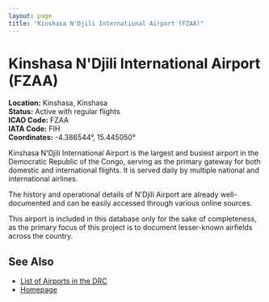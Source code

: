 ```yaml
---
layout: page
title: "Kinshasa N'Djili International Airport (FZAA)"
---
```


# Kinshasa N'Djili International Airport (FZAA)

**Location:** Kinshasa, Kinshasa    
**Status:** Active with regular flights  
**ICAO Code:** FZAA  
**IATA Code:** FIH  
**Coordinates:** -4.386544°, 15.445050°  

Kinshasa N'Djili International Airport is the largest and busiest airport in the Democratic Republic of the Congo, serving as the primary gateway for both domestic and international flights. It is served daily by multiple national and international airlines.

The history and operational details of N'Djili Airport are already well-documented and can be easily accessed through various online sources. 

This airport is included in this database only for the sake of completeness, as the primary focus of this project is to document lesser-known airfields across the country.

## See Also

- [List of Airports in the DRC](list.md)
- [Homepage](index.md)
